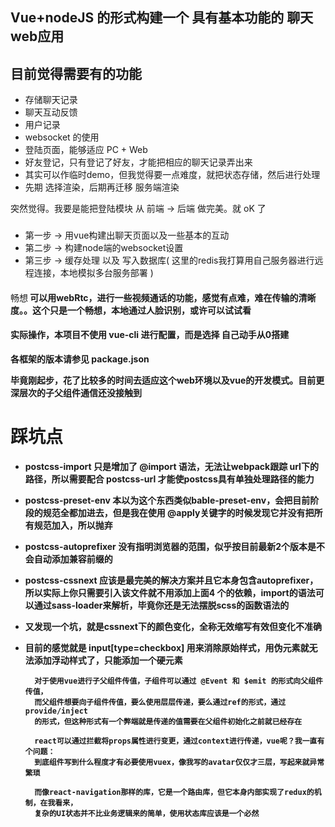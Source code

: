 Vue+nodeJS 的形式构建一个 具有基本功能的 聊天web应用
---
## 目前觉得需要有的功能
* 存储聊天记录 
* 聊天互动反馈
* 用户记录
* websocket 的使用
* 登陆页面，能够适应 PC + Web
* 好友登记，只有登记了好友，才能把相应的聊天记录弄出来
* 其实可以作临时demo，但我觉得要一点难度，就把状态存储，然后进行处理
* 先期 选择渲染，后期再迁移 服务端渲染

突然觉得。我要是能把登陆模块 从 前端 -> 后端 做完美。就 oK 了

###
* 第一步 -> 用vue构建出聊天页面以及一些基本的互动
* 第二步 -> 构建node端的websocket设置
* 第三步 -> 缓存处理 以及 写入数据库( 这里的redis我打算用自己服务器进行远程连接，本地模拟多台服务部署 )

####
畅想<b/>
可以用webRtc，进行一些视频通话的功能，感觉有点难，难在传输的清晰度。。这个只是一个畅想，本地通过人脸识别，或许可以试试看

#### 实际操作，本项目不使用 vue-cli 进行配置，而是选择 自己动手从0搭建

各框架的版本请参见 package.json

毕竟刚起步，花了比较多的时间去适应这个web环境以及vue的开发模式。目前更深层次的子父组件通信还没接触到

# 踩坑点

- postcss-import 只是增加了 @import 语法，无法让webpack跟踪 url下的 路径，所以需要配合 postcss-url 
才能使postcss具有单独处理路径的能力
- postcss-preset-env 本以为这个东西类似bable-preset-env，会把目前阶段的规范全都加进去，但是我在使用 
@apply关键字的时候发现它并没有把所有规范加入，所以抛弃
- postcss-autoprefixer 没有指明浏览器的范围，似乎按目前最新2个版本是不会自动添加兼容前缀的 
- postcss-cssnext 应该是最完美的解决方案并且它本身包含autoprefixer，所以实际上你只需要引入该文件就不用添加上面4
个的依赖，import的语法可以通过sass-loader来解析，毕竟你还是无法摆脱scss的函数语法的
- 又发现一个坑，就是cssnext下的颜色变化，全称无效缩写有效但变化不准确
- 目前的感觉就是 input[type=checkbox] 用来消除原始样式，用伪元素就无法添加浮动样式了，只能添加一个硬元素

		对于使用vue进行子父组件传值，子组件可以通过 @Event 和 $emit 的形式向父组件传值，
		而父组件想要向子组件传值，要么使用层层传递，要么通过ref的形式，通过provide/inject
		的形式，但这种形式有一个弊端就是传递的值需要在父组件初始化之前就已经存在
		
		react可以通过拦截将props属性进行变更，通过context进行传递，vue呢？我一直有个问题：
		到底组件写到什么程度才有必要使用vuex，像我写的avatar仅仅才三层，写起来就异常繁琐
		
		而像react-navigation那样的库，它是一个路由库，但它本身内部实现了redux的机制，在我看来，
		复杂的UI状态并不比业务逻辑来的简单，使用状态库应该是一个必然

